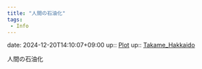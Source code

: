 ```yaml
---
title: "人間の石油化"
tags:
 - Info
---
```


date: 2024-12-20T14:10:07+09:00
up:: [Plot](Bar/Novel/Chaos/Plot.md)
up:: [Takame_Hakkaido](Bar/Novel/Nacaria/Takame_Hakkaido.md)

人間の石油化